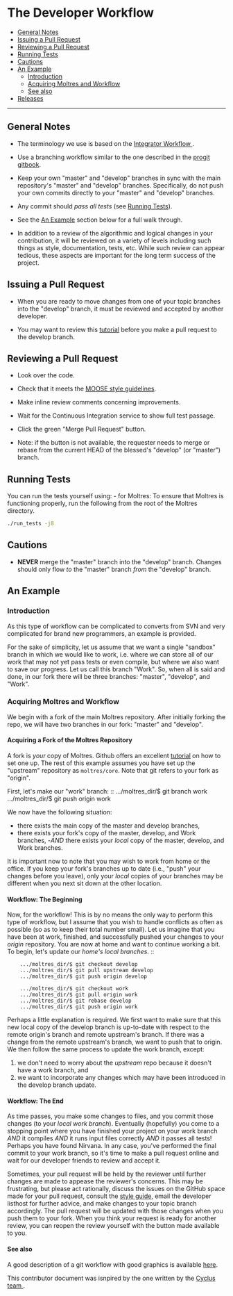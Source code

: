 # The Developer Workflow 

-   [General Notes](#general-notes)
-   [Issuing a Pull Request](#issuing-a-pull-request)
-   [Reviewing a Pull Request](#reviewing-a-pull-request)
-   [Running Tests](#running-tests)
-   [Cautions](#cautions)
-   [An Example](#an-example)
    -   [Introduction](#introduction)
    -   [Acquiring Moltres and Workflow](#acquiring-moltres-and-workflow)
    -   [See also](#see-also)
-   [Releases](#releases)

------------------------------------------------------------------------

## General Notes

-   The terminology we use is based on the
    [Integrator Workflow ](http://en.wikipedia.org/wiki/Integrator_workflow).

-   Use a branching workflow similar to the one described
    in the [progit gitbook](http://progit.org/book/ch3-4.html).

-   Keep your own "master" and "develop" branches in sync with the
    main repository's "master" and "develop" branches. Specifically,
    do not push your own commits directly to your "master" and
    "develop" branches.

-   Any commit should *pass all tests* (see [Running Tests](#running-tests)).

-   See the [An Example](#an-example) section below for a full walk through.

-   In addition to a review of the algorithmic and logical changes in
    your contribution, it will be reviewed on a variety of levels
    including such things as style, documentation, tests, etc. While
    such review can appear tedious, these aspects are important for the
    long term success of the project.

## Issuing a Pull Request

-   When you are ready to move changes from one of your topic branches
    into the "develop" branch, it must be reviewed and accepted by
    another developer.

-   You may want to review this
    [tutorial](https://help.github.com/articles/using-pull-requests/)
    before you make a pull request to the develop branch.

## Reviewing a Pull Request

-   Look over the code.

-   Check that it meets the [MOOSE style guidelines](http://mooseframework.org/wiki/CodeStandards/).

-   Make inline review comments concerning improvements.

-   Wait for the Continuous Integration service to show full test
    passage.

-   Click the green "Merge Pull Request" button.

-   Note: if the button is not available, the requester needs to merge
    or rebase from the current HEAD of the blessed's "develop"
    (or "master") branch.

## Running Tests

You can run the tests yourself using: - for Moltres:
To ensure that Moltres is functioning properly, run  the following from the
root of the Moltres directory.

```bash
./run_tests -j8 
```

## Cautions

-   **NEVER** merge the "master" branch into the "develop" branch.
    Changes should only flow *to* the "master" branch *from* the
    "develop" branch.

## An Example

### Introduction

As this type of workflow can be complicated to converts from SVN and
very complicated for brand new programmers, an example is provided.

For the sake of simplicity, let us assume that we want a single
"sandbox" branch in which we would like to work, i.e. where we can store
all of our work that may not yet pass tests or even compile, but where
we also want to save our progress. Let us call this branch "Work". So,
when all is said and done, in our fork there will be three branches:
"master", "develop", and "Work".

### Acquiring Moltres and Workflow

We begin with a fork of the main Moltres repository. After initially forking the
repo, we will have two branches in our fork: "master" and "develop".

#### Acquiring a Fork of the Moltres Repository

A fork is *your* copy of Moltres. Github offers an excellent
[tutorial](http://help.github.com/fork-a-repo/) on how to set one up.
The rest of this example assumes you have set up the "upstream"
repository as `moltres/core`. Note that git refers to your fork as
"origin".

First, let's make our "work" branch: :: .../moltres\_dir/\$ git branch
work .../moltres\_dir/\$ git push origin work

We now have the following situation: 

- there exists the main copy of the master and develop branches, 
- there exists your fork's copy of the master, develop, and Work branches, 
 -*AND* there exists your *local* copy of the master, develop, and Work branches. 

It is important now to note that you may wish to work from home or the office.
If you keep your fork's branches up to date (i.e., "push" your changes before
you leave), only your *local* copies of your branches may be different when you
next sit down at the other location.

#### Workflow: The Beginning

Now, for the workflow! This is by no means the only way to perform this
type of workflow, but I assume that you wish to handle conflicts as
often as possible (so as to keep their total number small). Let us
imagine that you have been at work, finished, and successfully pushed
your changes to your *origin* repository. You are now at home and want
to continue working a bit. To begin, let's update our *home's local
branches*. ::

```
    .../moltres_dir/$ git checkout develop
    .../moltres_dir/$ git pull upstream develop
    .../moltres_dir/$ git push origin develop

    .../moltres_dir/$ git checkout work
    .../moltres_dir/$ git pull origin work
    .../moltres_dir/$ git rebase develop
    .../moltres_dir/$ git push origin work
```

Perhaps a little explanation is required. We first want to make sure
that this new local copy of the develop branch is up-to-date with
respect to the remote origin's branch and remote upstream's branch. If
there was a change from the remote upstream's branch, we want to push
that to origin. We then follow the same process to update the work
branch, except:

1.  we don't need to worry about the *upstream* repo because it doesn't
    have a work branch, and
2.  we want to incorporate any changes which may have been introduced in
    the develop branch update.

#### Workflow: The End

As time passes, you make some changes to files, and you commit those
changes (to your *local work branch*). Eventually (hopefully) you come
to a stopping point where you have finished your project on your work
branch *AND* it compiles *AND* it runs input files correctly *AND* it
passes all tests! Perhaps you have found Nirvana. In any case, you've
performed the final commit to your work branch, so it's time to make a
pull request online and wait for our developer friends to review and
accept it.

Sometimes, your pull request will be held by the reviewer until further
changes are made to appease the reviewer's concerns. This may be
frustrating, but please act rationally, discuss the issues on the GitHub
space made for your pull request, consult the
[style guide](http://moltres.github.com/devdoc/style_guide.html),
email the developer listhost for further advice, and make changes to
your topic branch accordingly. The pull request will be updated with
those changes when you push them to your fork. When you think your
request is ready for another review, you can reopen the review yourself
with the button made available to you.

#### See also

A good description of a git workflow with good graphics is available 
[here](http://nvie.com/posts/a-successful-git-branching-model/).

This contributor document was isnpired by the one written by the [Cyclus team
](github.com/cyclus/cyclus).
